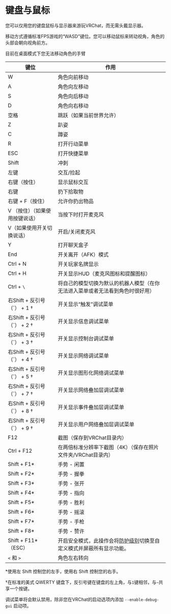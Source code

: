 # 键盘与鼠标

您可以仅用您的键盘鼠标与显示器来游玩VRChat，而无需头戴显示器。

移动方式遵循标准FPS游戏的“WASD”键位。您可以移动鼠标来转动视角，角色的头部会朝向视角前方。

目前在桌面模式下您无法移动角色的手臂

键位 | 作用
-- | --
W | 角色向前移动
A | 角色向左移动
S | 角色向后移动
D | 角色向右移动
空格 | 跳跃（如果当前世界允许）
Z | 趴姿
C | 蹲姿
R | 打开行动菜单
ESC | 打开快捷菜单
Shift | 冲刺
左键 | 交互/捡起
右键（按住） | 显示鼠标交互
右键 | 扔下拾取物
右键 + F（按住） | 允许你扔出物品
V （按住）（如果使用按键说话） | 当按下时打开麦克风
V（如果使用开关切换说话） | 开启/关闭麦克风
Y | 打开聊天盒子
End | 开关离开（AFK）模式
Ctrl + N | 开关玩家名牌显示
Ctrl + H | 开关显示HUD（麦克风图标和提醒图标）
Ctrl + `\` | 将自己的模型切换为默认的机器人模型（在你无法进入菜单或者无法看到角色时很好用）
右Shift + 反引号（\`） + 1 † | 开关显示“触发”调试菜单
右Shift + 反引号（\`） + 2 † | 开关显示信息调试菜单
右Shift + 反引号（\`） + 3 † | 开关显示控制台调试菜单
右Shift + 反引号（\`） + 4 † | 开关显示网络调试菜单
右Shift + 反引号（\`） + 5 † | 开关显示图形化网络调试菜单
右Shift + 反引号（\`） + 7 † | 开关显示网络叠加层调试菜单
右Shift + 反引号（\`） + 8 † | 开关显示事件叠加层调试菜单
右Shift + 反引号（\`） + 9 † | 开关显示用户网络叠加层调试菜单
F12 | 截图（保存到VRChat目录内）
Ctrl + F12 | 在两倍标准分辨率下截图（4K）（保存在照片文件夹/VRChat目录内）
Shift + F1\* | 手势 - 闲置
Shift + F2\* | 手势 - 握拳
Shift + F3\* | 手势 - 张开
Shift + F4\* | 手势 - 指向
Shift + F5\* | 手势 - 胜利
Shift + F6\* | 手势 - 摇滚
Shift + F7\* | 手势 - 手枪
Shift + F8\* | 手势 - 赞许
Shift + F11\*（ESC） | 开启安全模式，此操作会将[防护级别](../../SYSTEM/vrchat-safety-and-trust-system)切换至自定义模式并屏蔽所有显示功能。
`<` 和 `>` | 角色左右转向

*使用左 Shift 控制您的左手，使用右 Shift 控制您的右手。

†在标准的美式 QWERTY 键盘下，反引号键在键盘的左上角，与`1`键相邻，与`~`共享一个按键。

调试菜单将会默认禁用，除非您在VRChat的启动选项内添加 `--enable-debug-gui` 启动项。
